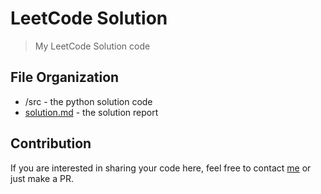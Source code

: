 # LeetCode Solution

> My LeetCode Solution code

## File Organization

- /src - the python solution code
- [solution.md](https://github.com/YeWenting/LeetCode-Sulotion/blob/master/solution.md) - the solution report

## Contribution

If you are interested in sharing your code here, feel free to contact [me](mailto:wenting_ye@bupt.edu.cn) or just make a PR.
